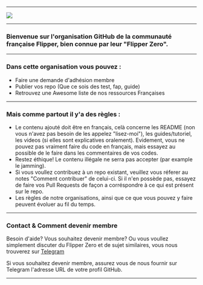 <hr>

<a href="https://github.com/FlipperFrenchCommunity">
  <img src="https://user-images.githubusercontent.com/22322762/197904973-66cadb4f-7c47-459a-8b7d-17518c6a19a1.png" align="center">
</a>

<hr>

### Bienvenue sur l'organisation GitHub de la communauté française Flipper, bien connue par leur "Flipper Zero".

<hr>

### Dans cette organisation vous pouvez :
* Faire une demande d'adhésion membre
* Publier vos repo (Que ce sois des test, fap, guide)
* Retrouvez une Awesome liste de nos ressources Françaises

<hr> 

### Mais comme partout il y'a des règles :
* Le contenu ajouté doit être en français, celà concerne les README (non vous n'avez pas besoin de les appelez "lisez-moi"), les guides/tutoriel, les videos (si elles sont explicatives oralement). Evidement, vous ne pouvez pas vraiment faire du code en français, mais essayez au possible de le faire dans les commentaires de vos codes. 
* Restez éthique! Le contenu illégale ne serra pas accepter (par example le jamming).
* Si vous voullez contribuez à un repo existant, veuillez vous réferer au notes "Comment contribuer" de celui-ci. Si il n'en possède pas, essayez de faire vos Pull Requests de façon a corréspondre à ce qui est présent sur le repo.
* Les règles de notre organisations, ainsi que ce que vous pouvez y faire peuvent évoluer au fil du temps.

<hr>

### Contact & Comment devenir membre

Besoin d'aide? Vous souhaitez devenir membre? Ou vous voullez simplement discuter du Flipper Zero et de sujet similaires, vous nous trouverez sur <a href="https://t.me/flipper_zero_french">Telegram</a>

Si vous souhaitez devenir membre, assurez vous de nous fournir sur Telegram l'adresse URL de votre profil GitHub.

<hr>
